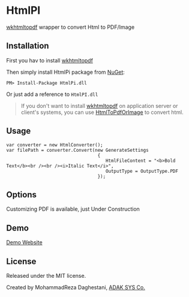 # HtmlPI

[wkhtmltopdf](http://wkhtmltopdf.org) wrapper to convert Html to PDF/Image

## Installation

First you hav to install [wkhtmltopdf](http://wkhtmltopdf.org/downloads.html)

Then simply install HtmlPi package from [NuGet](https://www.nuget.org/packages/HtmlPi.dll):

```
PM> Install-Package HtmlPi.dll
```

Or just add a reference to `HtmlPI.dll`

> If you don't want to install [wkhtmltopdf](http://wkhtmltopdf.org) on application server or client's systems, you can use [HtmlToPdfOrImage](https://github.com/mrdaghestani/HtmlToPdfOrImage) to convert html.

## Usage

```
var converter = new HtmlConverter();
var filePath = converter.Convert(new GenerateSettings
                                  {
                                     HtmlFileContent = "<b>Bold Text</b><br /><br /><i>Italic Text</i>",
                                     OutputType = OutputType.PDF
                                  });
```

## Options

Customizing PDF is available, just Under Construction

## Demo

[Demo Website](http://htmltopdforimage.com)

## License

Released under the MIT license.

Created by MohammadReza Daghestani, [ADAK SYS Co.](http://adaksys.com/)
